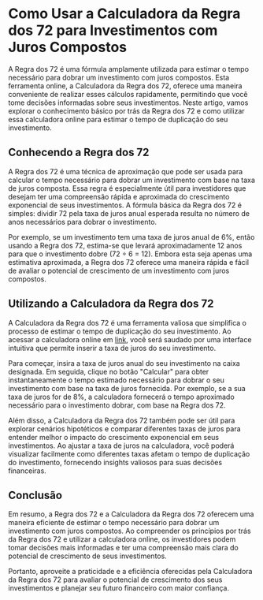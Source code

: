 Como Usar a Calculadora da Regra dos 72 para Investimentos com Juros Compostos
==============================================================================

A Regra dos 72 é uma fórmula amplamente utilizada para estimar o tempo necessário para dobrar um investimento com juros compostos. Esta ferramenta online, a Calculadora da Regra dos 72, oferece uma maneira conveniente de realizar esses cálculos rapidamente, permitindo que você tome decisões informadas sobre seus investimentos. Neste artigo, vamos explorar o conhecimento básico por trás da Regra dos 72 e como utilizar essa calculadora online para estimar o tempo de duplicação do seu investimento.

Conhecendo a Regra dos 72
-------------------------

A Regra dos 72 é uma técnica de aproximação que pode ser usada para calcular o tempo necessário para dobrar um investimento com base na taxa de juros composta. Essa regra é especialmente útil para investidores que desejam ter uma compreensão rápida e aproximada do crescimento exponencial de seus investimentos. A fórmula básica da Regra dos 72 é simples: dividir 72 pela taxa de juros anual esperada resulta no número de anos necessários para dobrar o investimento.

Por exemplo, se um investimento tem uma taxa de juros anual de 6%, então usando a Regra dos 72, estima-se que levará aproximadamente 12 anos para que o investimento dobre (72 ÷ 6 = 12). Embora esta seja apenas uma estimativa aproximada, a Regra dos 72 oferece uma maneira rápida e fácil de avaliar o potencial de crescimento de um investimento com juros compostos.

Utilizando a Calculadora da Regra dos 72
----------------------------------------

A Calculadora da Regra dos 72 é uma ferramenta valiosa que simplifica o processo de estimar o tempo de duplicação do seu investimento. Ao acessar a calculadora online em [link](https://www.onlinecalculatorsfree.com/pt/financial/rule-of-72-calculator.html), você será saudado por uma interface intuitiva que permite inserir a taxa de juros do seu investimento.

Para começar, insira a taxa de juros anual do seu investimento na caixa designada. Em seguida, clique no botão "Calcular" para obter instantaneamente o tempo estimado necessário para dobrar o seu investimento com base na taxa de juros fornecida. Por exemplo, se a sua taxa de juros for de 8%, a calculadora fornecerá o tempo aproximado necessário para o investimento dobrar, com base na Regra dos 72.

Além disso, a Calculadora da Regra dos 72 também pode ser útil para explorar cenários hipotéticos e comparar diferentes taxas de juros para entender melhor o impacto do crescimento exponencial em seus investimentos. Ao ajustar a taxa de juros na calculadora, você poderá visualizar facilmente como diferentes taxas afetam o tempo de duplicação do investimento, fornecendo insights valiosos para suas decisões financeiras.

Conclusão
---------

Em resumo, a Regra dos 72 e a Calculadora da Regra dos 72 oferecem uma maneira eficiente de estimar o tempo necessário para dobrar um investimento com juros compostos. Ao compreender os princípios por trás da Regra dos 72 e utilizar a calculadora online, os investidores podem tomar decisões mais informadas e ter uma compreensão mais clara do potencial de crescimento de seus investimentos.

Portanto, aproveite a praticidade e a eficiência oferecidas pela Calculadora da Regra dos 72 para avaliar o potencial de crescimento dos seus investimentos e planejar seu futuro financeiro com maior confiança.